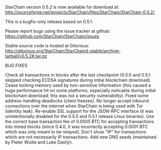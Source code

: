 StarChain version 0.5.2 is now available for download at:
http://sourceforge.net/projects/StarChain/files/StarChain/StarChain-0.5.2/

This is a bugfix-only release based on 0.5.1.

Please report bugs using the issue tracker at github:
https://github.com/StarChain/StarChain/issues

Stable source code is hosted at Gitorious:
http://gitorious.org/StarChain/StarChaind-stable/archive-tarball/v0.5.2#.tar.gz

BUG FIXES

Check all transactions in blocks after the last checkpoint (0.5.0 and 0.5.1 skipped checking ECDSA signatures during initial blockchain download).
Cease locking memory used by non-sensitive information (this caused a huge performance hit on some platforms, especially noticable during initial blockchain download; this was
not a security vulnerability).
Fixed some address-handling deadlocks (client freezes).
No longer accept inbound connections over the internet when StarChain is being used with Tor (identity leak).
Re-enable SSL support for the JSON-RPC interface (it was unintentionally disabled for the 0.5.0 and 0.5.1 release Linux binaries).
Use the correct base transaction fee of 0.0005 BTC for accepting transactions into mined blocks (since 0.4.0, it was incorrectly accepting 0.0001 BTC which was only meant to be relayed).
Don't show "IP" for transactions which are not necessarily IP transactions.
Add new DNS seeds (maintained by Pieter Wuille and Luke Dashjr).
